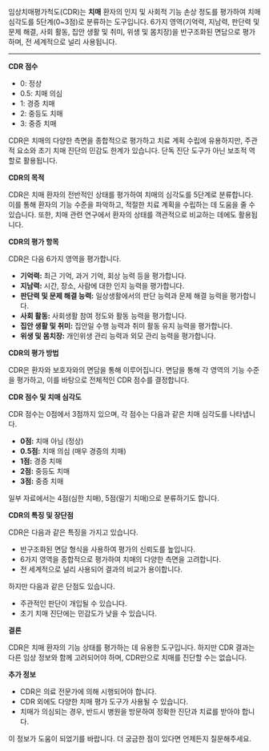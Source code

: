 임상치매평가척도(CDR)는 **치매** 환자의 인지 및 사회적 기능 손상 정도를 평가하여 치매 심각도를 5단계(0~3점)로 분류하는 도구입니다. 6가지 영역(기억력, 지남력, 판단력 및 문제 해결, 사회 활동, 집안 생활 및 취미, 위생 및 몸치장)을 반구조화된 면담으로 평가하며, 전 세계적으로 널리 사용됩니다.

---


**CDR 점수**

- 0: 정상
- 0.5: 치매 의심
- 1: 경증 치매
- 2: 중등도 치매
- 3: 중증 치매

CDR은 치매의 다양한 측면을 종합적으로 평가하고 치료 계획 수립에 유용하지만, 주관적 요소와 초기 치매 진단의 민감도 한계가 있습니다. 단독 진단 도구가 아닌 보조적 역할로 활용됩니다.

**CDR의 목적**

CDR은 치매 환자의 전반적인 상태를 평가하여 치매의 심각도를 5단계로 분류합니다. 이를 통해 환자의 기능 수준을 파악하고, 적절한 치료 계획을 수립하는 데 도움을 줄 수 있습니다. 또한, 치매 관련 연구에서 환자의 상태를 객관적으로 비교하는 데에도 활용됩니다.

**CDR의 평가 항목**

CDR은 다음 6가지 영역을 평가합니다.

- **기억력:** 최근 기억, 과거 기억, 회상 능력 등을 평가합니다.
- **지남력:** 시간, 장소, 사람에 대한 인지 능력을 평가합니다.
- **판단력 및 문제 해결 능력:** 일상생활에서의 판단 능력과 문제 해결 능력을 평가합니다.
- **사회 활동:** 사회생활 참여 정도와 활동 능력을 평가합니다.
- **집안 생활 및 취미:** 집안일 수행 능력과 취미 활동 유지 능력을 평가합니다.
- **위생 및 몸치장:** 개인위생 관리 능력과 외모 관리 능력을 평가합니다.

**CDR의 평가 방법**

CDR은 환자와 보호자와의 면담을 통해 이루어집니다. 면담을 통해 각 영역의 기능 수준을 평가하고, 이를 바탕으로 전체적인 CDR 점수를 결정합니다.

**CDR 점수 및 치매 심각도**

CDR 점수는 0점에서 3점까지 있으며, 각 점수는 다음과 같은 치매 심각도를 나타냅니다.

- **0점:** 치매 아님 (정상)
- **0.5점:** 치매 의심 (매우 경증의 치매)
- **1점:** 경증 치매
- **2점:** 중등도 치매
- **3점:** 중증 치매

일부 자료에서는 4점(심한 치매), 5점(말기 치매)으로 분류하기도 합니다.

**CDR의 특징 및 장단점**

CDR은 다음과 같은 특징을 가지고 있습니다.

- 반구조화된 면담 형식을 사용하여 평가의 신뢰도를 높입니다.
- 6가지 영역을 종합적으로 평가하여 치매의 다양한 측면을 고려합니다.
- 전 세계적으로 널리 사용되어 결과의 비교가 용이합니다.

하지만 다음과 같은 단점도 있습니다.

- 주관적인 판단이 개입될 수 있습니다.
- 초기 치매 진단에는 민감도가 낮을 수 있습니다.

**결론**

CDR은 치매 환자의 기능 상태를 평가하는 데 유용한 도구입니다. 하지만 CDR 결과는 다른 임상 정보와 함께 고려되어야 하며, CDR만으로 치매를 진단할 수는 없습니다.

**추가 정보**

- CDR은 의료 전문가에 의해 시행되어야 합니다.
- CDR 외에도 다양한 치매 평가 도구가 사용될 수 있습니다.
- 치매가 의심되는 경우, 반드시 병원을 방문하여 정확한 진단과 치료를 받아야 합니다.

이 정보가 도움이 되었기를 바랍니다. 더 궁금한 점이 있다면 언제든지 질문해주세요.